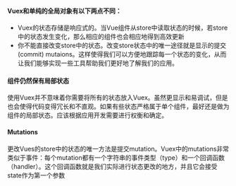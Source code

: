 #### Vuex和单纯的全局对象有以下两点不同：

- Vuex的状态存储是响应式的。当Vue组件从store中读取状态的时候，若store中的状态发生变化，那么相应的组件也会相应地得到高效更新
- 你不能直接改变store中的状态。改变store状态中的唯一途径就是显示的提交(commit) mutaions。这样使得我们可以方便地跟踪每一个状态的变化，从而让我们能够实现一些工具帮助我们更好地了解我们的应用。

#### 组件仍然保有局部状态

使用Vuex并不意味着你需要将所有的状态放入Vuex。虽然更显示和易调试，但是也会使得代码变得冗长和不直观。如果有些状态严格属于单个组件，最好还是做为组件的局部状态。应该根据应用开发需要进行权衡和确定。

#### Mutations

更改Vues的store中的状态的唯一方法是提交mutation。Vuex中的mutations非常类似于事件：每个mutation都有一个字符串的事件类型（type）和一个回调函数（handler）。这个回调函数就是我们实际进行状态更改的地方，并且它会接受state作为第一个参数
